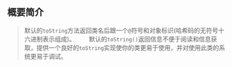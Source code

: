 ## 概要简介
> 默认的`toString`方法返回类名后跟一个`@`符号和对象标识(哈希码的无符号十六进制表示组成)。
&emsp;&emsp;默认的`toString()`返回信息不便于阅读和信息获取，提供一个良好的`toString`实现使你的类更易于使用，并对使用此类的系统更易于调试。
